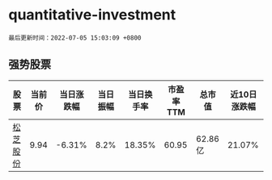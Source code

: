 # quantitative-investment

`最后更新时间：2022-07-05 15:03:09 +0800`

## 强势股票

|股票|当前价|当日涨跌幅|当日振幅|当日换手率|市盈率TTM|总市值|近10日涨跌幅|
|----|----|----|----|----|----|----|----|
|[松芝股份](https://xueqiu.com/S/SZ002454)|9.94|-6.31%|8.2%|18.35%|60.95|62.86亿|21.07%|
